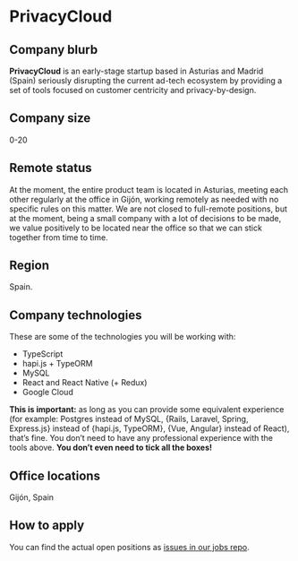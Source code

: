 # PrivacyCloud

## Company blurb

**PrivacyCloud** is an early-stage startup based in Asturias and Madrid (Spain) seriously disrupting the current ad-tech ecosystem by providing a set of tools focused on customer centricity and privacy-by-design.

## Company size

0-20

## Remote status

At the moment, the entire product team is located in Asturias, meeting each other regularly at the office in Gijón, working remotely as needed with no specific rules on this matter. We are not closed to full-remote positions, but at the moment, being a small company with a lot of decisions to be made, we value positively to be located near the office so that we can stick together from time to time.

## Region

Spain.

## Company technologies

These are some of the technologies you will be working with:

- TypeScript
- hapi.js + TypeORM
- MySQL
- React and React Native (+ Redux)
- Google Cloud

**This is important:** as long as you can provide some equivalent experience (for example: Postgres instead of MySQL, {Rails, Laravel, Spring, Express.js} instead of {hapi.js, TypeORM}, {Vue, Angular} instead of React), that’s fine. You don’t need to have any professional experience with the tools above. **You don’t even need to tick all the boxes!**

## Office locations

Gijón, Spain

## How to apply

You can find the actual open positions as [issues in our jobs repo](https://github.com/privacycloud/jobs).